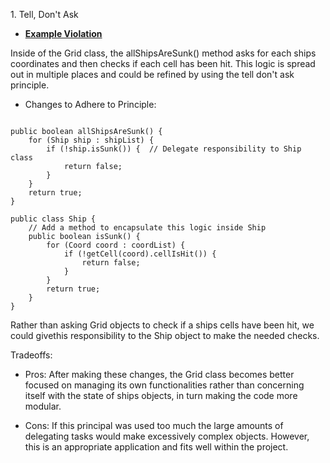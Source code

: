 1\. Tell, Don't Ask 

-   [**Example Violation**](https://github.com/JonahSmith25/battleship/blob/7180df74c41ec3ff30deb0d3cfe0470231ae2265/src/main/java/core/Grid.java#L88C1-L98C6)

Inside of the Grid class, the allShipsAreSunk() method asks for each ships coordinates and then checks if each cell has been hit. This logic is spread out in multiple places and could be refined by using the tell don't ask principle.

-   Changes to Adhere to Principle:

``` 

public boolean allShipsAreSunk() { 
    for (Ship ship : shipList) { 
        if (!ship.isSunk()) {  // Delegate responsibility to Ship class 
            return false; 
        } 
    } 
    return true; 
} 
 
public class Ship { 
    // Add a method to encapsulate this logic inside Ship 
    public boolean isSunk() { 
        for (Coord coord : coordList) { 
            if (!getCell(coord).cellIsHit()) { 
                return false; 
            } 
        } 
        return true; 
    } 
} 
``` 

Rather than asking Grid objects to check if a ships cells have been hit, we could givethis responsibility to the Ship object to make the needed checks. 

Tradeoffs: 

-   Pros: After making these changes, the Grid class becomes better focused on managing its own functionalities rather than concerning itself with the state of ships objects, in turn making the code more modular. 

-   Cons: If this principal  was used too much the large amounts of delegating tasks would make excessively complex objects. However, this is an appropriate application and fits well within the project.
